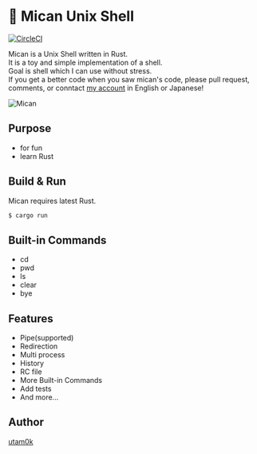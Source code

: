 🍊 Mican Unix Shell
===
[![CircleCI](https://circleci.com/gh/utam0k/mican/tree/master.svg?style=svg)](https://circleci.com/gh/utam0k/mican/tree/master)

Mican is a Unix Shell written in Rust.  
It is a toy and simple implementation of a shell.  
Goal is shell which I can use without stress.  
If you get a better code when you saw mican's code, please pull request, comments, or conntact [my account](https://twitter.com/utam0k) in English or Japanese!

![Mican](https://raw.githubusercontent.com/utam0k/mican/master/screenshot.gif)

## Purpose
- for fun
- learn Rust

## Build & Run
Mican requires latest Rust.
```sh
$ cargo run
```

## Built-in Commands
- cd
- pwd
- ls
- clear
- bye

## Features
- Pipe(supported)
- Redirection
- Multi process
- History
- RC file
- More Built-in Commands
- Add tests
- And more...

## Author
[utam0k](https://twitter.com/utam0k)
